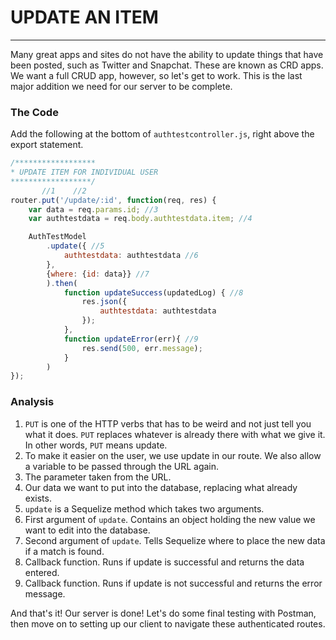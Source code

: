 # UPDATE AN ITEM
---

Many great apps and sites do not have the ability to update things that have been posted, such as Twitter and Snapchat. These are known as CRD apps. We want a full CRUD app, however, so let's get to work. This is the last major addition we need for our server to be complete.

### The Code
Add the following at the bottom of `authtestcontroller.js`, right above the export statement.

```js
/******************
* UPDATE ITEM FOR INDIVIDUAL USER
******************/
	   //1    //2
router.put('/update/:id', function(req, res) {
	var data = req.params.id; //3
	var authtestdata = req.body.authtestdata.item; //4

    AuthTestModel
    	.update({ //5
    		authtestdata: authtestdata //6
    	},
    	{where: {id: data}} //7
    	).then(
    		function updateSuccess(updatedLog) { //8
				res.json({
					authtestdata: authtestdata
				});    		
			},
    		function updateError(err){ //9
    			res.send(500, err.message);
    		}
    	)
});
```

### Analysis
1. `PUT` is one of the HTTP verbs that has to be weird and not just tell you what it does. `PUT` replaces whatever is already there with what we give it. In other words, `PUT` means update.
2. To make it easier on the user, we use update in our route. We also allow a variable to be passed through the URL again.
3. The parameter taken from the URL.
4. Our data we want to put into the database, replacing what already exists.
5. `update` is a Sequelize method which takes two arguments.
6. First argument of `update`. Contains an object holding the new value we want to edit into the database.
7. Second argument of `update`. Tells Sequelize where to place the new data if a match is found.
8. Callback function. Runs if update is successful and returns the data entered.
9. Callback function. Runs if update is not successful and returns the error message.

And that's it! Our server is done! Let's do some final testing with Postman, then move on to setting up our client to navigate these authenticated routes.